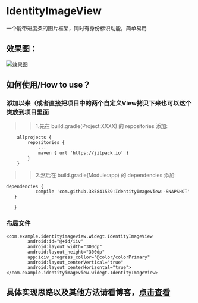 # IdentityImageView
一个能带进度条的图片框架，同时有身份标识动能，简单易用

## 效果图：
![效果图](https://github.com/385841539/IdentityImageView/tree/master/app/src/main/res/drawable)
## 如何使用/How to use？
### 添加以来（或者直接把项目中的两个自定义View拷贝下来也可以这个类放到项目里面
>> 1.先在 build.gradle(Project:XXXX) 的 repositories 添加:
```
	allprojects {
		repositories {
			...
			maven { url 'https://jitpack.io' }
		}
	}
```

>> 2.然后在 build.gradle(Module:app) 的 dependencies 添加:
 
 ```
 dependencies {
	        compile 'com.github.385841539:IdentityImageView:-SNAPSHOT'
	}

	}
```
### 布局文件
```
<com.example.identityimageview.widegt.IdentityImageView
        android:id="@+id/iiv"
        android:layout_width="300dp"
        android:layout_height="300dp"
        app:iciv_progress_collor="@color/colorPrimary"
        android:layout_centerVertical="true"
        android:layout_centerHorizontal="true"></com.example.identityimageview.widegt.IdentityImageView>
```

## 具体实现思路以及其他方法请看博客，[点击查看](http://blog.csdn.net/iamdingruihaha/article/details/69895266)
